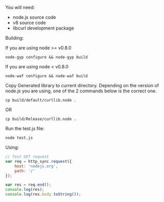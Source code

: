 You will need:

* node.js source code
* v8 source code
* libcurl development package

Building:

If you are using node >= v0.8.0

    node-gyp configure && node-gyp build

If you are using node < v0.8.0

    node-waf configure && node-waf build

Copy Generated library to current directory. Depending on the version of node.js you are using, one of the 2 commands below is the correct one.

    cp build/default/curllib.node .

OR

    cp build/Release/curllib.node .

Run the test.js file:

    node test.js

Using:

```javascript
// Test GET request
var req = http_sync.request({
    host: 'nodejs.org',
    path: '/'
});

var res = req.end();
console.log(res);
console.log(res.body.toString());
```
